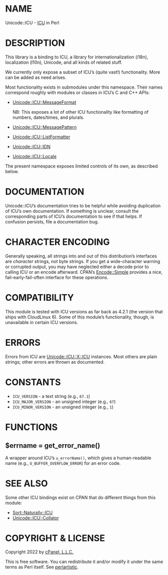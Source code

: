 # NAME

Unicode::ICU - [ICU](https://icu.unicode.org/) in Perl

# DESCRIPTION

This library is a binding to ICU, a library for internationalization (i18n),
localization (l10n), Unicode, and all kinds of related stuff.

We currently only expose a subset of ICU’s (quite vast!) functionality.
More can be added as need arises.

Most functionality exists in submodules under this namespace. Their
names correspond roughly with modules or classes in ICU’s C and C++ APIs:

- [Unicode::ICU::MessageFormat](https://metacpan.org/pod/Unicode%3A%3AICU%3A%3AMessageFormat)

    NB: This exposes a lot of
    other ICU functionality like formatting of numbers, dates/times, and plurals.

- [Unicode::ICU::MessagePattern](https://metacpan.org/pod/Unicode%3A%3AICU%3A%3AMessagePattern)
- [Unicode::ICU::ListFormatter](https://metacpan.org/pod/Unicode%3A%3AICU%3A%3AListFormatter)
- [Unicode::ICU::IDN](https://metacpan.org/pod/Unicode%3A%3AICU%3A%3AIDN)
- [Unicode::ICU::Locale](https://metacpan.org/pod/Unicode%3A%3AICU%3A%3ALocale)

The present namespace exposes limited controls of its own,
as described below.

# DOCUMENTATION

Unicode::ICU’s documentation tries to be helpful while avoiding
duplication of ICU’s own documentation. If something is unclear,
consult the corresponding parts of ICU’s documentation to see if that
helps. If confusion persists, file a documentation bug.

# CHARACTER ENCODING

Generally speaking, all strings into and out of this distribution’s
interfaces are _character_ strings, not byte strings. If you get a
wide-character warning or corrupted output, you may have neglected either
a decode prior to calling ICU or an encode afterward. CPAN’s
[Encode::Simple](https://metacpan.org/pod/Encode%3A%3ASimple) provides a nice, fail-early-fail-often interface for
these operations.

# COMPATIBILITY

This module is tested with ICU versions as far back as 4.2.1 (the version
that ships with CloudLinux 6). Some of this module’s functionality, though,
is unavailable in certain ICU versions.

# ERRORS

Errors from ICU are [Unicode::ICU::X::ICU](https://metacpan.org/pod/Unicode%3A%3AICU%3A%3AX%3A%3AICU) instances. Most others are
plain strings; other errors are thrown as documented.

# CONSTANTS

- `ICU_VERSION` - a text string (e.g., `67.1`)
- `ICU_MAJOR_VERSION` - an unsigned integer (e.g., `67`)
- `ICU_MINOR_VERSION` - an unsigned integer (e.g., `1`)

# FUNCTIONS

## $errname = get\_error\_name()

A wrapper around ICU’s `u_errorName()`, which gives a human-readable
name (e.g., `U_BUFFER_OVERFLOW_ERROR`) for an error code.

# SEE ALSO

Some other ICU bindings exist on CPAN that do different things from
this module:

- [Sort::Naturally::ICU](https://metacpan.org/pod/Sort%3A%3ANaturally%3A%3AICU)
- [Unicode::ICU::Collator](https://metacpan.org/pod/Unicode%3A%3AICU%3A%3ACollator)

# COPYRIGHT & LICENSE

Copyright 2022 by [cPanel, L.L.C.](https://cpanel.net)

This is free software. You can redistribute it and/or modify it
under the same terms as Perl itself. See [perlartistic](https://metacpan.org/pod/perlartistic).
